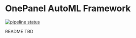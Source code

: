 # OnePanel AutoML Framework
[![pipeline status](https://gitlab.com/onepanel-automl/automl-framework/badges/develop/pipeline.svg)](https://gitlab.com/onepanel-automl/automl-framework/commits/develop)

README TBD
